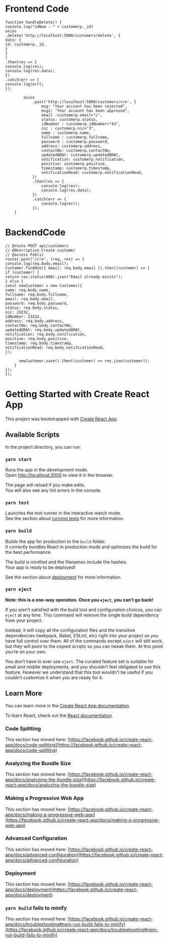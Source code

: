 # Frontend Code
    
    function handleDelete() {
    console.log("idNum : " + customerp._id)
    axios
    .delete('http://localhost:5000/customers/delete', {
    data: {
    id: customerp._id,
    }
    }
    )
    .then(res => {
    console.log(res);
    console.log(res.data);
    })
    .catch(err => {
    console.log(err);
    });
    
            axios
                .post('http://localhost:5000/customers/cre', {
                    msg: "Your account has been rejected",
                    msg2: "Your account has been approved",
                    email :customerp.email+"c",
                    status: customerp.status,
                    idNumber : customerp.idNumber+"43",
                    nic : customerp.nic+"3",
                    name : customerp.name,
                    fullname : customerp.fullname,
                    password : customerp.password,
                    address: customerp.address,
                    contactNo: customerp.contactNo,
                    updatedQRAt: customerp.updatedQRAt,
                    notification: customerp.notification,
                    positive: customerp.positive,
                    timestamp: customerp.timestamp,
                    notificationRead: customerp.notificationRead,
                })
                .then(res => {
                    console.log(res);
                    console.log(res.data);
                })
                .catch(err => {
                    console.log(err);
                });
        }

# BackendCode

    // @route POST api/customers
    // @description Create customer
    // @access Public
    router.post("/cre", (req, res) => {
    console.log(req.body.email);
    Customer.findOne({ email: req.body.email }).then((customer) => {
    if (customer) {
    return res.status(400).json("Email already exists");
    } else {
    const newCustomer = new Customer({
    name: req.body.name,
    fullname: req.body.fullname,
    email: req.body.email,
    password: req.body.password,
    status: req.body.status,
    nic: 23232,
    idNumber: 23232,
    address: req.body.address,
    contactNo: req.body.contactNo,
    updatedQRAt: req.body.updatedQRAt,
    notification: req.body.notification,
    positive: req.body.positive,
    timestamp: req.body.timestamp,
    notificationRead: req.body.notificationRead,
    });
    
          newCustomer.save().then((customer) => res.json(customer));
        }
    });
    });


# Getting Started with Create React App

This project was bootstrapped with [Create React App](https://github.com/facebook/create-react-app).

## Available Scripts

In the project directory, you can run:

### `yarn start`

Runs the app in the development mode.\
Open [http://localhost:3000](http://localhost:3000) to view it in the browser.

The page will reload if you make edits.\
You will also see any lint errors in the console.

### `yarn test`

Launches the test runner in the interactive watch mode.\
See the section about [running tests](https://facebook.github.io/create-react-app/docs/running-tests) for more information.

### `yarn build`

Builds the app for production to the `build` folder.\
It correctly bundles React in production mode and optimizes the build for the best performance.

The build is minified and the filenames include the hashes.\
Your app is ready to be deployed!

See the section about [deployment](https://facebook.github.io/create-react-app/docs/deployment) for more information.

### `yarn eject`

**Note: this is a one-way operation. Once you `eject`, you can’t go back!**

If you aren’t satisfied with the build tool and configuration choices, you can `eject` at any time. This command will remove the single build dependency from your project.

Instead, it will copy all the configuration files and the transitive dependencies (webpack, Babel, ESLint, etc) right into your project so you have full control over them. All of the commands except `eject` will still work, but they will point to the copied scripts so you can tweak them. At this point you’re on your own.

You don’t have to ever use `eject`. The curated feature set is suitable for small and middle deployments, and you shouldn’t feel obligated to use this feature. However we understand that this tool wouldn’t be useful if you couldn’t customize it when you are ready for it.

## Learn More

You can learn more in the [Create React App documentation](https://facebook.github.io/create-react-app/docs/getting-started).

To learn React, check out the [React documentation](https://reactjs.org/).

### Code Splitting

This section has moved here: [https://facebook.github.io/create-react-app/docs/code-splitting](https://facebook.github.io/create-react-app/docs/code-splitting)

### Analyzing the Bundle Size

This section has moved here: [https://facebook.github.io/create-react-app/docs/analyzing-the-bundle-size](https://facebook.github.io/create-react-app/docs/analyzing-the-bundle-size)

### Making a Progressive Web App

This section has moved here: [https://facebook.github.io/create-react-app/docs/making-a-progressive-web-app](https://facebook.github.io/create-react-app/docs/making-a-progressive-web-app)

### Advanced Configuration

This section has moved here: [https://facebook.github.io/create-react-app/docs/advanced-configuration](https://facebook.github.io/create-react-app/docs/advanced-configuration)

### Deployment

This section has moved here: [https://facebook.github.io/create-react-app/docs/deployment](https://facebook.github.io/create-react-app/docs/deployment)

### `yarn build` fails to minify

This section has moved here: [https://facebook.github.io/create-react-app/docs/troubleshooting#npm-run-build-fails-to-minify](https://facebook.github.io/create-react-app/docs/troubleshooting#npm-run-build-fails-to-minify)
